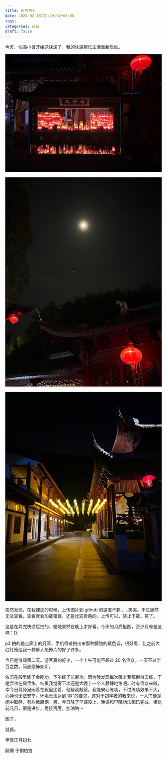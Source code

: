```yaml
---
title: 正月初七
date: 2024-02-16T22:19:02+08:00
tags: 
categories: 日记
draft: false
---
```

今天，快递小哥开始送快递了，我的快递帮忙生活重新启动。

![image.png](https://raw.githubusercontent.com/luo029/blogimage/main/24%200216%20220911.png)

![image.png](https://raw.githubusercontent.com/luo029/blogimage/main/24%200216%20220927.png)

![image.png](https://raw.githubusercontent.com/luo029/blogimage/main/24%200216%20220935.png)

突然发现，在我裸连的时候，上传图片到 github 的速度不赖……笑哭。不过居然无法查看，查看就会加载错误，还是比较奇葩的。上传可以，禁止下载，笑了。

这是在弄完快递后拍的，蜡烛果然在晚上才好看。今天的月亮挺圆，至少月晕是这样：D.

p3 拍的是走廊上的灯笼，手机很难拍出来那种朦胧的暖色调，很好看，比之前大红灯笼给我一种瘆人恐怖片的好了许多。

今日是值殿第二天。游客真的好少，一个上午可能不超过 20 名信众，一天不过半百之数，简直恐怖如斯。

依旧在殿里练了金刚功，下午练了长寿功，因为我发现每次晚上我都懒得去练，于是尝试在殿里练。结果我觉得下次还是大晚上一个人静静地练吧。时有信众来殿，幸今日蒋师兄闲着在殿里坐着，他帮我敲磬，我能安心练功，不过练功效果不大，心神也无法安宁。环境无法达到“静”的要求，这对于初学者的我来说，一入门便是闹中取静，有些微超纲。另，今日除了早课没上，晚课和早晚功法都已完成，相比前几日，很是进步，再接再厉，加油呐～

困了。

就酱。

甲辰正月初七

嗣檙 于桐柏宫